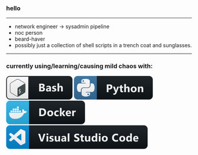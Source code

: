 ### hello

---

- network engineer -> sysadmin pipeline
- noc person
- beard-haver
- possibly just a collection of shell scripts in a trench coat and sunglasses.

---

### currently using/learning/causing mild chaos with:

<!-- For more icons please follow  https://github.com/MikeCodesDotNET/ColoredBadges -->
<p>
<img src="https://raw.githubusercontent.com/MikeCodesDotNET/ColoredBadges/master/svg/dev/tools/bash.svg" alt="Bash logo"/>
<img src="https://github.com/MikeCodesDotNET/ColoredBadges/raw/master/svg/dev/languages/python.svg" alt="Python logo"/>
<img src="https://raw.githubusercontent.com/MikeCodesDotNET/ColoredBadges/master/svg/dev/tools/docker.svg" alt="Docker logo"/>
<img src="https://raw.githubusercontent.com/MikeCodesDotNET/ColoredBadges/master/svg/dev/tools/visualstudio_code.svg" alt="VS Code logo"/>
</p>
<!--
**vosalt/vosalt** is a ✨ _special_ ✨ repository because its `README.md` (this file) appears on your GitHub profile.

Here are some ideas to get you started:

- 🔭 I’m currently working on ...
- 🌱 I’m currently learning ...
- 👯 I’m looking to collaborate on ...
- 🤔 I’m looking for help with ...
- 💬 Ask me about ...
- 📫 How to reach me: ...
- 😄 Pronouns: ...
- ⚡ Fun fact: ...
  -->
